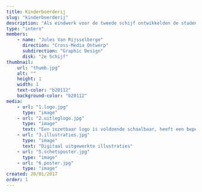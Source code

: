 ```yaml
---
title: Kinderboerderij
slug: "kinderboerderij"
description: "Als eindwerk voor de tweede schijf ontwikkelden de studenten Graphic Design een huisstijl voor een lokale kinderboerderij.<br><br>Jules Van Rijsselberge ontwierp een sterk, uitgepuurd logo. Een functioneel uithangbord voor de organisatie. Hij combineert in zijn ontwerp een strakke vormgeving met een spontane, kindvriendelijke illustratiestijl gebaseerd op een digitale wasco-techniek"
type: "intern"
members:
    - name: "Jules Van Rijsselberge"
      direction: "Cross-Media Ontwerp"
      subdirection: "Graphic Design"
      disk: "2e Schijf"
thumbnail:
    url: "thumb.jpg"
    alt: ""
    height: 1
    width: 1
    text-color: "b20112"
    background-color: "b20112"
media:
    - url: "1.logo.jpg"
      type: "image"
    - url: "2.uitleglogo.jpg"
      type: "image"
      text: "Een inzetbaar logo is voldoende schaalbaar, heeft een beperkt kleurenpalet en vertolkt voldoende de waarden van het merk. De opgegeven witruimte rondom het logo respecteren is een belangrijke factor voor succesvol gebruik"
    - url: "3.illustraties.jpg"
      type: "image"
      text: "Digitaal uitgewerkte illustraties"
    - url: "5.schetsposter.jpg"
      type: "image"
    - url: "6.poster.jpg"
      type: "image"
created: 20/01/2017
order: 1
---
```

